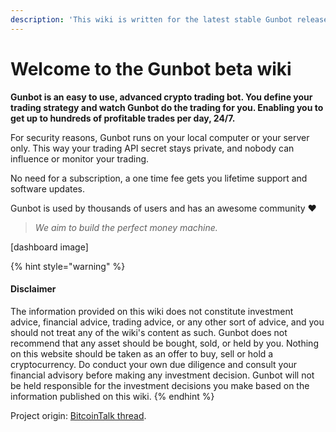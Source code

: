```yaml
---
description: 'This wiki is written for the latest stable Gunbot release: v12'
---
```


# Welcome to the Gunbot beta wiki

**Gunbot is an easy to use, advanced crypto trading bot. You define your trading strategy and watch Gunbot do the trading for you. Enabling you to get up to hundreds of profitable trades per day, 24/7.**

For security reasons, Gunbot runs on your local computer or your server only. This way your trading API secret stays private, and nobody can influence or monitor your trading.

No need for a subscription, a one time fee gets you lifetime support and software updates.

Gunbot is used by thousands of users and has an awesome community ❤️

> _We aim to build the perfect money machine._

\[dashboard image\]



{% hint style="warning" %}
#### Disclaimer

The information provided on this wiki does not constitute investment advice, financial advice, trading advice, or any other sort of advice, and you should not treat any of the wiki's content as such. Gunbot does not recommend that any asset should be bought, sold, or held by you. Nothing on this website should be taken as an offer to buy, sell or hold a cryptocurrency. Do conduct your own due diligence and consult your financial advisory before making any investment decision. Gunbot will not be held responsible for the investment decisions you make based on the information published on this wiki.
{% endhint %}

 Project origin: [BitcoinTalk thread](https://bitcointalk.org/index.php?topic=1715214.0).

